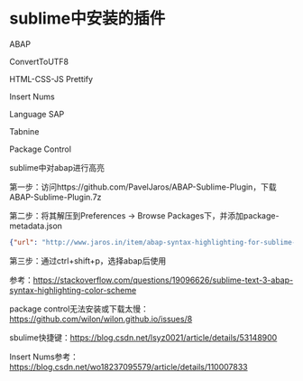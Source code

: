 # sublime中安装的插件

ABAP

ConvertToUTF8

HTML-CSS-JS Prettify

Insert Nums

Language SAP

Tabnine

Package Control



sublime中对abap进行高亮

第一步：访问https://github.com/PavelJaros/ABAP-Sublime-Plugin，下载ABAP-Sublime-Plugin.7z

第二步：将其解压到Preferences -> Browse Packages下，并添加package-metadata.json

```json
{"url": "http://www.jaros.in/item/abap-syntax-highlighting-for-sublime-text", "version": "2013.05.21.01.20.00", "description": "ABAP syntax highlighter and snippets"}
```

第三步：通过ctrl+shift+p，选择abap后使用

参考：https://stackoverflow.com/questions/19096626/sublime-text-3-abap-syntax-highlighting-color-scheme



package control无法安装或下载太慢：https://github.com/wilon/wilon.github.io/issues/8

sbulime快捷键：https://blog.csdn.net/lsyz0021/article/details/53148900

Insert Nums参考：https://blog.csdn.net/wo18237095579/article/details/110007833
